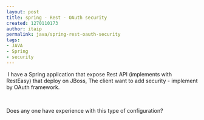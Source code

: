```yaml
---
layout: post
title: spring - Rest - OAuth security
created: 1270110173
author: itaip
permalink: java/spring-rest-oauth-security
tags:
- JAVA
- Spring
- security
---
```

<p>&nbsp;I have a Spring application that expose Rest API (implements with RestEasy) that deploy on JBoss, The client want to add security - implement by OAuth framework.</p>
<p>&nbsp;</p>
<p>Does any one have experience with this type of configuration?&nbsp;</p>
